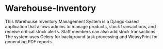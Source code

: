# Warehouse-Inventory
This Warehouse Inventory Management System is a Django-based application that allows admins to manage products, stock transactions, and receive critical stock alerts. Staff members can also add stock transactions. The system uses Celery for background task processing and WeasyPrint for generating PDF reports.
